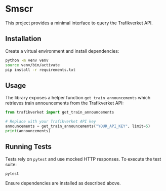 # Smscr

This project provides a minimal interface to query the Trafikverket API.

## Installation

Create a virtual environment and install dependencies:

```bash
python -m venv venv
source venv/bin/activate
pip install -r requirements.txt
```

## Usage

The library exposes a helper function `get_train_announcements` which
retrieves train announcements from the Trafikverket API:

```python
from trafikverket import get_train_announcements

# Replace with your Trafikverket API key
announcements = get_train_announcements("YOUR_API_KEY", limit=5)
print(announcements)
```

## Running Tests

Tests rely on `pytest` and use mocked HTTP responses. To execute the test suite:

```bash
pytest
```

Ensure dependencies are installed as described above.
